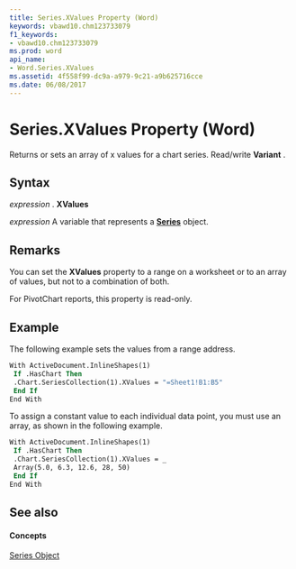 ```yaml
---
title: Series.XValues Property (Word)
keywords: vbawd10.chm123733079
f1_keywords:
- vbawd10.chm123733079
ms.prod: word
api_name:
- Word.Series.XValues
ms.assetid: 4f558f99-dc9a-a979-9c21-a9b625716cce
ms.date: 06/08/2017
---
```



# Series.XValues Property (Word)

Returns or sets an array of x values for a chart series. Read/write **Variant** .


## Syntax

 _expression_ . **XValues**

 _expression_ A variable that represents a **[Series](series-object-word.md)** object.


## Remarks

You can set the **XValues** property to a range on a worksheet or to an array of values, but not to a combination of both.

For PivotChart reports, this property is read-only.


## Example

The following example sets the values from a range address.


```vb
With ActiveDocument.InlineShapes(1) 
 If .HasChart Then 
 .Chart.SeriesCollection(1).XValues = "=Sheet1!B1:B5" 
 End If 
End With
```

To assign a constant value to each individual data point, you must use an array, as shown in the following example.




```vb
With ActiveDocument.InlineShapes(1) 
 If .HasChart Then 
 .Chart.SeriesCollection(1).XValues = _ 
 Array(5.0, 6.3, 12.6, 28, 50) 
 End If 
End With
```


## See also


#### Concepts


[Series Object](series-object-word.md)

